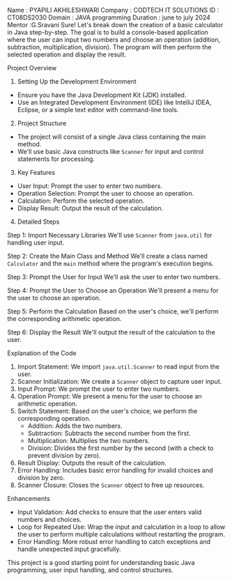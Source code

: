 Name : PYAPILI AKHILESHWARI
Company : CODTECH IT SOLUTIONS
ID : CT08DS2030
Domain : JAVA programming
Duration : june to july 2024
Mentor :G.Sravani
Sure! Let's break down the creation of a basic calculator in Java step-by-step. The goal is to build a console-based application where the user can input two numbers and choose an operation (addition, subtraction, multiplication, division). The program will then perform the selected operation and display the result.

 Project Overview

 1. Setting Up the Development Environment
   - Ensure you have the Java Development Kit (JDK) installed.
   - Use an Integrated Development Environment (IDE) like IntelliJ IDEA, Eclipse, or a simple text editor with command-line tools.

 2. Project Structure
   - The project will consist of a single Java class containing the main method.
   - We'll use basic Java constructs like `Scanner` for input and control statements for processing.

 3. Key Features
   - User Input: Prompt the user to enter two numbers.
   - Operation Selection: Prompt the user to choose an operation.
   - Calculation: Perform the selected operation.
   - Display Result: Output the result of the calculation.

 4. Detailed Steps

Step 1: Import Necessary Libraries
We'll use `Scanner` from `java.util` for handling user input.

Step 2: Create the Main Class and Method
We'll create a class named `Calculator` and the `main` method where the program's execution begins.

Step 3: Prompt the User for Input
We'll ask the user to enter two numbers.

Step 4: Prompt the User to Choose an Operation
We'll present a menu for the user to choose an operation.

Step 5: Perform the Calculation
Based on the user's choice, we'll perform the corresponding arithmetic operation.

Step 6: Display the Result
We'll output the result of the calculation to the user.

 Explanation of the Code

1. Import Statement: We import `java.util.Scanner` to read input from the user.
2. Scanner Initialization: We create a `Scanner` object to capture user input.
3. Input Prompt: We prompt the user to enter two numbers.
4. Operation Prompt: We present a menu for the user to choose an arithmetic operation.
5. Switch Statement: Based on the user's choice, we perform the corresponding operation.
   - Addition: Adds the two numbers.
   - Subtraction: Subtracts the second number from the first.
   - Multiplication: Multiplies the two numbers.
   - Division: Divides the first number by the second (with a check to prevent division by zero).
6. Result Display: Outputs the result of the calculation.
7. Error Handling: Includes basic error handling for invalid choices and division by zero.
8. Scanner Closure: Closes the `Scanner` object to free up resources.

 Enhancements

- Input Validation: Add checks to ensure that the user enters valid numbers and choices.
- Loop for Repeated Use: Wrap the input and calculation in a loop to allow the user to perform multiple calculations without restarting the program.
- Error Handling: More robust error handling to catch exceptions and handle unexpected input gracefully.

This project is a good starting point for understanding basic Java programming, user input handling, and control structures.
